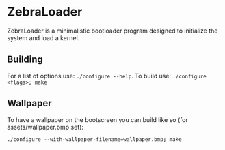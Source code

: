 # ZebraLoader

ZebraLoader is a minimalistic bootloader program designed to
initialize the system and load a kernel.

## Building

For a list of options use: ``./configure --help``.
To build use: ``./configure <flags>; make``

## Wallpaper

To have a wallpaper on the bootscreen you can
build like so (for assets/wallpaper.bmp set):

``./configure --with-wallpaper-filename=wallpaper.bmp; make``
